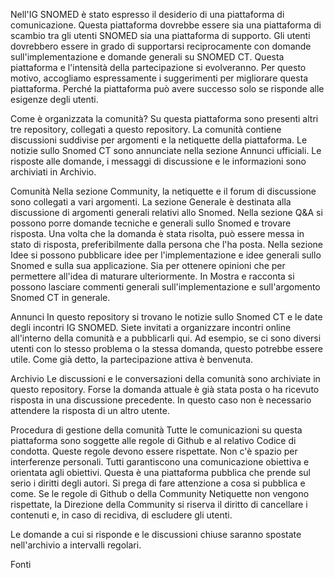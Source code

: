 Nell'IG SNOMED è stato espresso il desiderio di una piattaforma di comunicazione. Questa piattaforma dovrebbe essere sia una piattaforma di scambio tra gli utenti SNOMED sia una piattaforma di supporto. Gli utenti dovrebbero essere in grado di supportarsi reciprocamente con domande sull'implementazione e domande generali su SNOMED CT. Questa piattaforma e l'intensità della partecipazione si evolveranno. Per questo motivo, accogliamo espressamente i suggerimenti per migliorare questa piattaforma. Perché la piattaforma può avere successo solo se risponde alle esigenze degli utenti.

Come è organizzata la comunità?
Su questa piattaforma sono presenti altri tre repository, collegati a questo repository. La comunità contiene discussioni suddivise per argomenti e la netiquette della piattaforma. Le notizie sullo Snomed CT sono annunciate nella sezione Annunci ufficiali. Le risposte alle domande, i messaggi di discussione e le informazioni sono archiviati in Archivio.

Comunità
Nella sezione Community, la netiquette e il forum di discussione sono collegati a vari argomenti. La sezione Generale è destinata alla discussione di argomenti generali relativi allo Snomed. Nella sezione Q&A si possono porre domande tecniche e generali sullo Snomed e trovare risposta. Una volta che la domanda è stata risolta, può essere messa in stato di risposta, preferibilmente dalla persona che l'ha posta. Nella sezione Idee si possono pubblicare idee per l'implementazione e idee generali sullo Snomed e sulla sua applicazione. Sia per ottenere opinioni che per permettere all'idea di maturare ulteriormente. In Mostra e racconta si possono lasciare commenti generali sull'implementazione e sull'argomento Snomed CT in generale.

Annunci
In questo repository si trovano le notizie sullo Snomed CT e le date degli incontri IG SNOMED. Siete invitati a organizzare incontri online all'interno della comunità e a pubblicarli qui. Ad esempio, se ci sono diversi utenti con lo stesso problema o la stessa domanda, questo potrebbe essere utile. Come già detto, la partecipazione attiva è benvenuta.

Archivio
Le discussioni e le conversazioni della comunità sono archiviate in questo repository. Forse la domanda attuale è già stata posta o ha ricevuto risposta in una discussione precedente. In questo caso non è necessario attendere la risposta di un altro utente.

Procedura di gestione della comunità
Tutte le comunicazioni su questa piattaforma sono soggette alle regole di Github e al relativo Codice di condotta. Queste regole devono essere rispettate. Non c'è spazio per interferenze personali. Tutti garantiscono una comunicazione obiettiva e orientata agli obiettivi. Questa è una piattaforma pubblica che prende sul serio i diritti degli autori. Si prega di fare attenzione a cosa si pubblica e come. Se le regole di Github o della Community Netiquette non vengono rispettate, la Direzione della Community si riserva il diritto di cancellare i contenuti e, in caso di recidiva, di escludere gli utenti.

Le domande a cui si risponde e le discussioni chiuse saranno spostate nell'archivio a intervalli regolari.

Fonti
